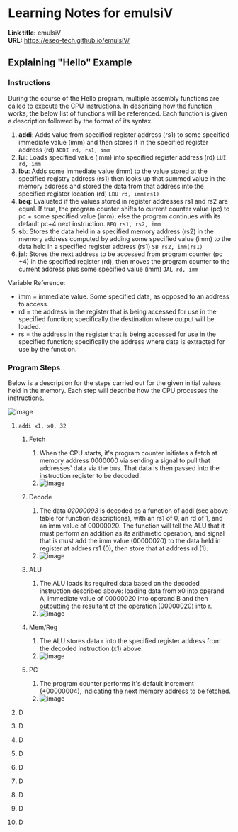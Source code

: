 # Learning Notes for emulsiV
**Link title:** emulsiV  
**URL:** https://eseo-tech.github.io/emulsiV/

## Explaining "Hello" Example

### Instructions
During the course of the Hello program, multiple assembly functions are called to execute the CPU instructions. In describing how the function works, the below list of functions will be referenced. Each function is given a description followed by the format of its syntax.
1. **addi**: Adds value from specified register address (rs1) to some specified immediate value (imm) and then stores it in the specified register address (rd)
	`ADDI rd, rs1, imm`
2. **lui**: Loads specified value (imm) into specified register address (rd)
	`LUI rd, imm`
3. **lbu**: Adds some immediate value (imm) to the value stored at the specified registry address (rs1) then looks up that summed value in the memory address and stored the data from that address into the specified register location (rd)
	`LBU rd, imm(rs1)`
4. **beq**: Evaluated if the values stored in register addresses rs1 and rs2 are equal. If true, the program counter shifts to current counter value (pc) to pc + some specified value (imm), else the program continues with its default pc+4 next instruction. 
	`BEQ rs1, rs2, imm`
5. **sb**: Stores the data held in a specified memory address (rs2) in the memory address computed by adding some specified value (imm) to the data held in a specified register address (rs1)
	`SB rs2, imm(rs1)`
6. **jal**: Stores the next address to be accessed from program counter (pc +4) in the specified register (rd), then moves the program counter to the current address plus some specified value (imm) 
	`JAL rd, imm`

Variable Reference:
- imm = immediate value. Some specified data, as opposed to an address to access.
- rd = the address in the register that is being accessed for use in the specified function; specifically the destination where output will be loaded. 
- rs = the address in the register that is being accessed for use in the specified function; specifically the address where data is extracted for use by the function.
### Program Steps
Below is a description for the steps carried out for the given initial values held in the memory. Each step will describe how the CPU processes the instructions.

![image](https://github.com/user-attachments/assets/64280926-0ffd-459c-9026-f9ea5cf2e575)

1. `addi x1, x0, 32`
	1. Fetch
		1. When the CPU starts, it's program counter initiates a fetch at memory address 0000000 via sending a signal to pull that addresses' data via the bus. That data is then passed into the instruction register to be decoded. 
		2. ![image](https://github.com/user-attachments/assets/562e946c-b186-4438-9282-d9755acc5099)


	2. Decode
		1. The data *02000093* is decoded as a function of addi (see above table for function descriptions), with an rs1 of 0, an rd of 1, and an imm value of 00000020. The function will tell the ALU that it must perform an addition as its arithmetic operation, and signal that is must add the imm value (00000020) to the data held in register at addres rs1 (0), then store that at address rd (1).
		2. ![image](https://github.com/user-attachments/assets/ccb1c088-8f6e-4f41-a936-8fb7fb272055)


	3. ALU
		1. The ALU loads its required data based on the decoded instruction described above: loading data from x0 into operand A, immediate value of 00000020 into operand B and then outputting the resultant of the operation (00000020) into r.
		2. ![image](https://github.com/user-attachments/assets/0733cf39-c82b-44c1-a3bf-f8b083d4583b)


	4. Mem/Reg
		1. The ALU stores data r into the specified register address from the decoded instruction (x1) above.
		2. ![image](https://github.com/user-attachments/assets/d5e3a505-9f82-4312-887b-fddb2a8dad2d)

	5. PC
		1. The program counter performs it's default increment (+00000004), indicating the next memory address to be fetched. 
		2. ![image](https://github.com/user-attachments/assets/365e3056-cc7e-46ff-883a-f396c9f20e2e)

2. D
3. D
4. D
5. D
6. D
7. D
8. D
9. D
10. D
